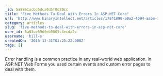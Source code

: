 ```yaml
---
_id: 5a88e1acbd6dca0d5f0d20cc
title: "Five Methods To Deal With Errors In ASP.NET Core"
url: 'http://www.binaryintellect.net/articles/17841890-a0a2-4094-aabe-1ae85641609c.aspx'
category: articles
slug: 'five-methods-to-deal-with-errors-in-asp-net-core'
user_id: 5a83ce59d6eb0005c4ecda2c
username: 'bill-s'
createdOn: '2016-12-31T03:25:22.000Z'
tags: []
---
```


Error handling is a common practice in any real-world web application. In ASP.NET Web Forms you used certain events and custom error pages to deal with them.
